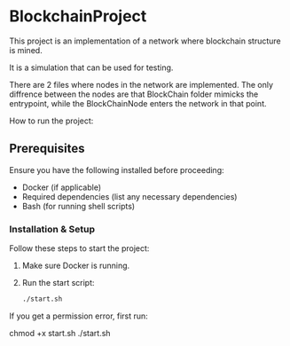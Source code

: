 # BlockchainProject

This project is an implementation of a network where blockchain structure is mined.

It is a simulation that can be used for testing.

There are 2 files where nodes in the network are implemented. The only diffrence between the nodes are that BlockChain folder mimicks the entrypoint, while the BlockChainNode enters the network in that point.

How to run the project: 


## Prerequisites
Ensure you have the following installed before proceeding:
- Docker (if applicable)
- Required dependencies (list any necessary dependencies)
- Bash (for running shell scripts)


### Installation & Setup
Follow these steps to start the project:

1. Make sure Docker is running.  
2. Run the start script:  

   ```sh
   ./start.sh

If you get a permission error, first run:

chmod +x start.sh
./start.sh